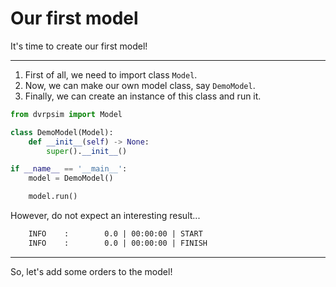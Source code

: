 # Our first model

It's time to create our first model!

***

1. First of all, we need to import class ``Model``.
2. Now, we can make our own model class, say ``DemoModel``.
3. Finally, we can create an instance of this class and run it.

```python
from dvrpsim import Model

class DemoModel(Model):
    def __init__(self) -> None:
        super().__init__()

if __name__ == '__main__':
    model = DemoModel()

    model.run()
```

However, do not expect an interesting result...

```txt
    INFO    :        0.0 | 00:00:00 | START
    INFO    :        0.0 | 00:00:00 | FINISH
```

***

So, let's add some orders to the model!

